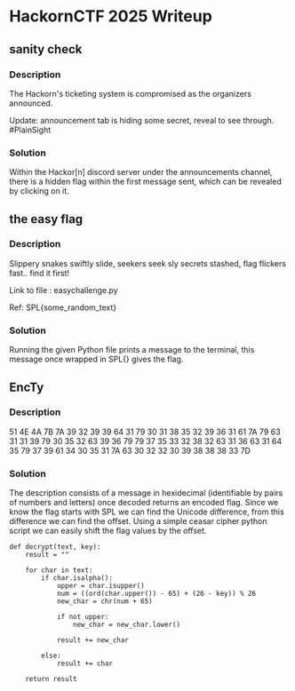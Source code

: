 # HackornCTF 2025 Writeup

## sanity check
### Description
The Hackorn's ticketing system is compromised as the organizers announced.

Update: announcement tab is hiding some secret, reveal to see through. #PlainSight

### Solution

Within the Hackor[n] discord server under the announcements channel, there is a hidden flag within the first message sent, which can be revealed by clicking on it.

## the easy flag
### Description
Slippery snakes swiftly slide, seekers seek sly secrets stashed, flag flickers fast.. find it first!

Link to file : easychallenge.py

Ref: SPL{some_random_text}

### Solution

Running the given Python file prints a message to the terminal, this message once wrapped in SPL{} gives the flag.

## EncTy
### Description
51 4E 4A 7B 7A 39 32 39 39 64 31 79 30 31 38 35 32 39 36 31 61 7A 79 63 31 31 39 79 30 35 32 63 39 36 79 79 37 35 33 32 38 32 63 31 36 63 31 64 35 79 37 39 61 34 30 35 31 7A 63 30 32 32 30 39 38 38 38 33 7D

### Solution
The description consists of a message in hexidecimal (identifiable by pairs of numbers and letters) once decoded returns an encoded flag. Since we know the flag starts with SPL we can find the Unicode difference, from this difference we can find the offset. Using a simple ceasar cipher python script we can easily shift the flag values by the offset.
```
def decrypt(text, key):
    result = ""

    for char in text:
        if char.isalpha():
            upper = char.isupper()
            num = ((ord(char.upper()) - 65) + (26 - key)) % 26
            new_char = chr(num + 65)

            if not upper:
                new_char = new_char.lower()

            result += new_char

        else:
            result += char

    return result
```

